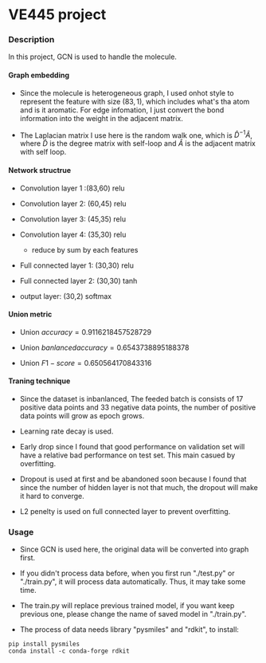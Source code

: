 # VE445 project

### Description

In this project, GCN is used to handle the molecule.


#### Graph embedding

+ Since the molecule is heterogeneous graph, I used onhot style to represent the feature with size $(83,1)$, which includes what's tha atom and is it aromatic. For edge infomation, I just convert the bond information into the weight in the adjacent matrix.

+ The Laplacian matrix I use here is the random walk one, which is $\hat{D}^{-1}\hat{A}$, where $\hat{D}$ is the degree matrix with self-loop and $\hat{A}$ is the adjacent matrix with self loop.

#### Network structrue

+ Convolution layer 1 :(83,60) relu 

+ Convolution layer 2: (60,45) relu

+ Convolution layer 3: (45,35) relu

+ Convolution layer 4: (35,30) relu

  + reduce by sum by each features

+ Full connected layer 1: (30,30) relu

+ Full connected layer 2: (30,30) tanh

+ output layer: (30,2) softmax

#### Union metric

+ Union $accuracy = 0.9116218457528729$

+ Union $banlanced accuracy = 0.6543738895188378$

+ Union $F1-score = 0.650564170843316$

#### Traning technique

+ Since the dataset is inbanlanced, The feeded batch is consists of 17 positive data points and 33 negative data points, the number of positive data points will grow as epoch grows.

+ Learning rate decay is used.

+ Early drop since I found that good performance on validation set will have a relative bad performance on test set. This main casued by overfitting.

+ Dropout is used at first and be abandoned soon because I found that since the number of hidden layer is not that much, the dropout will make it hard to converge.

+ L2 penelty is used on full connected layer to prevent overfitting.

### Usage

+ Since GCN is used here, the original data will be converted into graph first.

+ If you didn't process data before, when you first run "./test.py" or "./train.py", it will process data automatically. Thus, it may take some time.

+ The train.py will replace previous trained model, if you want keep previous one, please change the name of saved model in "./train.py".

+ The process of data needs library "pysmiles" and "rdkit", to install:

```{python}
pip install pysmiles
conda install -c conda-forge rdkit
```

